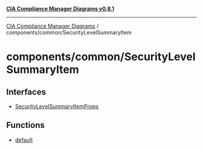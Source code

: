 [**CIA Compliance Manager Diagrams v0.8.1**](../../../README.md)

***

[CIA Compliance Manager Diagrams](../../../modules.md) / components/common/SecurityLevelSummaryItem

# components/common/SecurityLevelSummaryItem

## Interfaces

- [SecurityLevelSummaryItemProps](interfaces/SecurityLevelSummaryItemProps.md)

## Functions

- [default](functions/default.md)
